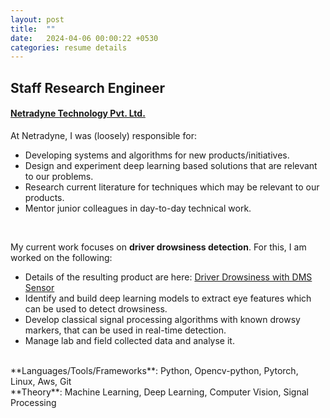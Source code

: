 ```yaml
---
layout: post
title:  ""
date:   2024-04-06 00:00:22 +0530
categories: resume details
---
```

<h2>Staff Research Engineer</h2>
<h4>
<a href="https://www.netradyne.com/">Netradyne Technology Pvt. Ltd.</a>

</h4>

At Netradyne, I was (loosely) responsible for:
- Developing systems and algorithms for new products/initiatives.
- Design and experiment deep learning based solutions that are relevant to our problems.
- Research current literature for techniques which may be relevant to our products.
- Mentor junior colleagues in day-to-day technical work.
<br>

My current work focuses on **driver drowsiness detection**. For this, I am worked on the following:
- Details of the resulting product are here: [Driver Drowsiness with DMS Sensor](https://www.netradyne.com/products/driver-drowsiness-with-dms-sensor)
- Identify and build deep learning models to extract eye features which can be used to detect drowsiness.
- Develop classical signal processing algorithms with known drowsy markers, that can be used in real-time detection.
- Manage lab and field collected data and analyse it.

<br>
**Languages/Tools/Frameworks**: Python, Opencv-python, Pytorch, Linux, Aws, Git<br>
**Theory**: Machine Learning, Deep Learning, Computer Vision, Signal Processing